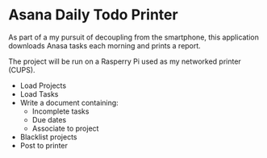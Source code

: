 # Asana Daily Todo Printer

As part of a my pursuit of decoupling from the smartphone, this application downloads Anasa tasks each morning and prints a report.

The project will be run on a Rasperry Pi used as my networked printer (CUPS).

- Load Projects
- Load Tasks
- Write a document containing:
  - Incomplete tasks
  - Due dates
  - Associate to project
- Blacklist projects
- Post to printer